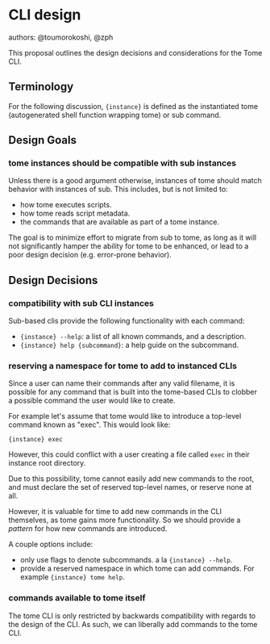 # CLI design

authors: @toumorokoshi, @zph


This proposal outlines the design decisions and considerations for the Tome CLI.

## Terminology

For the following discussion, `{instance}` is defined as the instantiated tome (autogenerated shell function wrapping tome) or sub command.

## Design Goals

### tome instances should be compatible with sub instances

Unless there is a good argument otherwise, instances of tome should match
behavior with instances of sub. This includes, but is not limited to:

- how tome executes scripts.
- how tome reads script metadata.
- the commands that are available as part of a tome instance.

The goal is to minimize effort to migrate from sub to tome, as long as
it will not significantly hamper the ability for tome to be enhanced, or
lead to a poor design decision (e.g. error-prone behavior).

## Design Decisions

### compatibility with sub CLI instances

Sub-based clis provide the following functionality with each command:

- `{instance} --help`: a list of all known commands, and a description.
- `{instance} help {subcommand}`: a help guide on the subcommand.


### reserving a namespace for tome to add to instanced CLIs

Since a user can name their commands after any valid filename, it is possible
for any command that is built into the tome-based CLIs to clobber a possible command the user would like to create.

For example let's assume that tome would like to introduce a top-level command known as "exec". This would look like:

```
{instance} exec
```

However, this could conflict with a user creating a file called `exec` in their instance root directory.

Due to this possibility, tome cannot easily add new commands to the root, and must declare the set of reserved top-level names, or reserve none at all.

However, it is valuable for time to add new commands in the CLI themselves, as tome gains more functionality. So we should provide a *pattern* for how new commands are introduced.

A couple options include:

- only use flags to denote subcommands. a la `{instance} --help`.
- provide a reserved namespace in which tome can add commands. For example `{instance} tome help`.

### commands available to tome itself

The tome CLI is only restricted by backwards compatibility with regards to the design of the CLI. As such, we can liberally add commands to the tome CLI.
